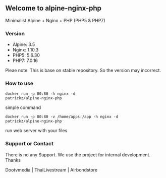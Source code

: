 ## Welcome to alpine-nginx-php

Minimalist Alpine + Nginx + PHP (PHP5 & PHP7)

### Version
- Alpine: 3.5
- Nginx: 1.10.3
- PHP5: 5.6.30
- PHP7: 7.0.16

Pleae note: This is base on stable repository. So the version may incorrect.

### How to use
<code>docker run -p 80:80 -h nginx -d patrickz/alpine-nginx-php</code>

simple command

<code>docker run -p 80:80 -v /home/apps:/app -h nginx -d patrickz/alpine-nginx-php</code>

run web server with your files


### Support or Contact
There is no any Support. We use the project for internal development. Thanks

Dootvmedia | ThaiLivestream | Airbondstore

